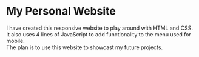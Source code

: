 # My Personal Website
I have created this responsive website to play around with HTML and CSS. 
It also uses 4 lines of JavaScript to add functionality to the menu used for mobile. <br>
The plan is to use this website to showcast my future projects.

